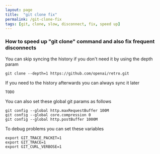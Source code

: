 ```yaml
---
layout: page
title:  "git clone fix"
permalink: /git-clone-fix
tags: [git, clone, slow, disconnect, fix, speed up]
---
```


### How to speed up "git clone" command and also fix frequent disconnects

You can skip syncing the history if you don't need it by using the depth param
```
git clone --depth=1 https://github.com/openai/retro.git

```
If you need to the history afterwards you can always sync it later
```
TODO
```

You can also set these global git params as follows 
```
git config --global http.maxRequestBuffer 100M
git config --global core.compression 0
git config --global http.postBuffer 1000M
```

To debug problems you can set these variables
```
export GIT_TRACE_PACKET=1
export GIT_TRACE=1
export GIT_CURL_VERBOSE=1

```
